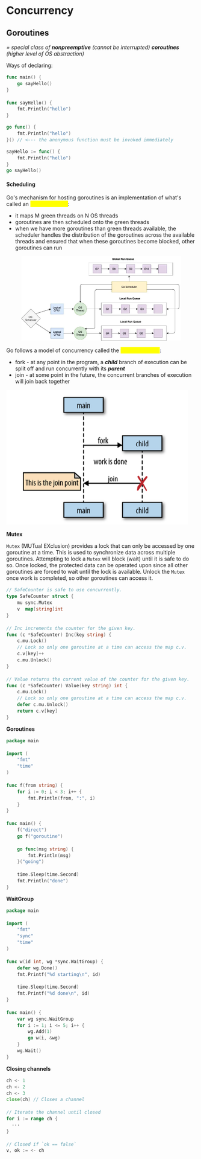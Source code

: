 # Concurrency

## **Goroutines** <a href="#goroutines" id="goroutines"></a>

_= special class of **nonpreemptive** (cannot be interrupted) **coroutines** (higher level of OS abstraction)_&#x20;

Ways of declaring:

```go
func main() {
    go sayHello()
}

func sayHello() {
    fmt.Println("hello")
}
```

```go
go func() {
    fmt.Println("hello")
}() // <--- the anonymous function must be invoked immediately
```

```go
sayHello := func() {
    fmt.Println("hello")
}
go sayHello()
```

#### **Scheduling**

Go's mechanism for hosting goroutines is an implementation of what's called an <mark style="color:yellow;">**M:N scheduler**</mark>:

* it maps M green threads on N OS threads
* goroutines are then scheduled onto the green threads
* when we have more goroutines than green threads available, the scheduler handles the distribution of the goroutines across the available threads and ensured that when these goroutines become blocked, other goroutines can run

<figure><img src="../.gitbook/assets/image.png" alt=""><figcaption></figcaption></figure>

Go follows a model of concurrency called the <mark style="color:yellow;">**fork-join model**</mark>:

* fork - at any point in the program, a _**child**_ branch of execution can be split off and run concurrently with its _**parent**_
* join - at some point in the future, the concurrent branches of execution will join back together

![](<../.gitbook/assets/image (1).png>)

**Mutex**

`Mutex` (MUTual EXclusion) provides a lock that can only be accessed by one goroutine at a time. This is used to synchronize data across multiple goroutines. Attempting to lock a `Mutex` will block (wait) until it is safe to do so. Once locked, the protected data can be operated upon since all other goroutines are forced to wait until the lock is available. Unlock the `Mutex` once work is completed, so other goroutines can access it.

```go
// SafeCounter is safe to use concurrently.
type SafeCounter struct {
	mu sync.Mutex
	v  map[string]int
}

// Inc increments the counter for the given key.
func (c *SafeCounter) Inc(key string) {
	c.mu.Lock()
	// Lock so only one goroutine at a time can access the map c.v.
	c.v[key]++
	c.mu.Unlock()
}

// Value returns the current value of the counter for the given key.
func (c *SafeCounter) Value(key string) int {
	c.mu.Lock()
	// Lock so only one goroutine at a time can access the map c.v.
	defer c.mu.Unlock()
	return c.v[key]
}
```

**Goroutines**

```go
package main

import (
	"fmt"
	"time"
)

func f(from string) {
	for i := 0; i < 3; i++ {
		fmt.Println(from, ":", i)
	}
}

func main() {
	f("direct")
	go f("goroutine")

	go func(msg string) {
		fmt.Println(msg)
	}("going")

	time.Sleep(time.Second)
	fmt.Println("done")
}
```

**WaitGroup**

```go
package main

import (
	"fmt"
	"sync"
	"time"
)

func w(id int, wg *sync.WaitGroup) {
	defer wg.Done()
	fmt.Printf("%d starting\n", id)

	time.Sleep(time.Second)
	fmt.Printf("%d done\n", id)
}

func main() {
	var wg sync.WaitGroup
	for i := 1; i <= 5; i++ {
		wg.Add(1)
		go w(i, &wg)
	}
	wg.Wait()
}

```

**Closing channels**

```go
ch <- 1
ch <- 2
ch <- 3
close(ch) // Closes a channel

// Iterate the channel until closed
for i := range ch {
  ···
}

// Closed if `ok == false`
v, ok := <- ch
```

